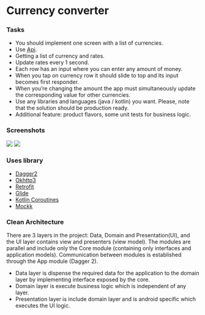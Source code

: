 #  Currency converter

### Tasks

- You should implement one screen with a list of currencies.
- Use [Api](https://api.exchangeratesapi.io/latest?base=EUR).
- Getting a list of currency and rates.
- Update rates every 1 second.
- Each row has an input where you can enter any amount of money.
- When you tap on currency row it should slide to top and its input becomes first responder.
- When you’re changing the amount the app must simultaneously update the corresponding value for other currencies.
- Use any libraries and languages (java / kotlin) you want. Please, note that the solution should be production ready.
- Additional feature: product flavors, some unit tests for business logic.

### Screenshots

![](proj_description_img/CC_1.png) ![](proj_description_img/CC_2.png)

### Uses library

- [Dagger2](https://github.com/google/dagger)
- [Okhttp3](https://github.com/square/okhttp)
- [Retrofit](https://square.github.io/retrofit/)
- [Glide](https://github.com/bumptech/glide/)
- [Kotlin Coroutines](https://github.com/Kotlin/kotlinx.coroutines/)
- [Mockk](https://mockk.io/)

### Clean Architecture

There are 3 layers in the project: Data, Domain and Presentation(UI), and the UI layer contains view and presenters (view model).
The modules are parallel and include only the Core module (containing only interfaces and application models).
Communication between modules is established through the App module (Dagger 2).

- Data layer is dispense the required data for the application to the domain layer by implementing interface exposed by the core.
- Domain layer is execute business logic which is independent of any layer.
- Presentation layer is include domain layer and is android specific which executes the UI logic.